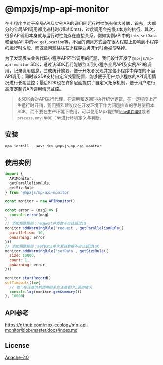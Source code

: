 # @mpxjs/mp-api-monitor

在小程序中对于全局API及实例API的调用同运行时性能有很大关联，首先，大部分的全局API调用都比较耗时(超过10ms)，过度调用会拖慢js本身的执行，其次，很多API调用本身就与运行时性能存在直接关系，例如实例API中的`this.setData`和全局API中的`wx.getLocation`等，不当的调用方式会在很大程度上影响到小程序的运行时性能，而这些问题往往在小程序业务开发时会被忽略掉。

为了发现解决业务代码小程序API不当调用的问题，我们设计开发了`@mpxjs/mp-api-monitor` SDK，通过该SDK我们能够监听到小程序全局API及实例API的调用，记录调用信息，生成统计摘要，便于开发者发现并定位小程序中存在的不当API调用；同时该SDK支持自定义报警配置，能够便于用户对小程序的API调用情况进行长期监控；最后SDK也在许多层面提供了自定义拓展机制，便于用户进行高度定制的API调用情况监控。

> 本SDK会对API进行代理，在调用和返回时执行统计逻辑，在一定程度上产生运行时开销，我们强烈建议仅在开发环境下作为问题排查的手段使用本SDK，而不要在生产环境下使用，可以使用Mpx提供的[`env条件编译`](https://www.mpxjs.cn/guide/advance/platform.html#%E9%80%9A%E8%BF%87-env-%E5%AE%9E%E7%8E%B0%E8%87%AA%E5%AE%9A%E4%B9%89%E7%9B%AE%E6%A0%87%E7%8E%AF%E5%A2%83%E7%9A%84%E6%9D%A1%E4%BB%B6%E7%BC%96%E8%AF%91)或者`process.env.NODE_ENV`进行环境定义与判断。

## 安装
```js
npm install --save-dev @mpxjs/mp-api-monitor
```

## 使用实例
```js
import { 
  APIMonitor, 
  getParallelismRule,
  getSizeRule
} from '@mpxjs/mp-api-monitor'

const monitor = new APIMonitor()

const error = (msg) => {
  console.error(msg)
}
// 添加报警规则：request并发数不应该超过10
monitor.addWarningRule('request', getParallelismRule({
  parallelism: 10,
  onWarning: error
}))
// 添加报警规则：setData单次发送数据不应该超过10K
monitor.addWarningRule('setData', getSizeRule({
  size: 10000,
  count: 1,
  onWarning: error
}))

monitor.startRecord()
setTimeout(()=>{
  // 也可在任意时机调用相关方法查看API调用情况
  console.log(monitor.getSummary())
}, 10000)
```

## API参考
https://github.com/mpx-ecology/mp-api-monitor/blob/master/docs/index.md

## License
[Apache-2.0](https://github.com/mpx-ecology/mp-api-monitor/blob/master/LICENSE)